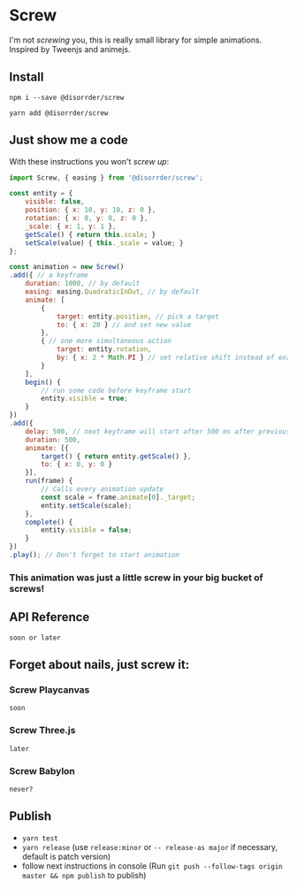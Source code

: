 # Screw

I'm not _screwing_ you, this is really small library for simple animations. Inspired by Tweenjs and animejs.

## Install

```
npm i --save @disorrder/screw
```

```
yarn add @disorrder/screw
```

## Just show me a code

With these instructions you won't _screw up_:

```javascript
import Screw, { easing } from '@disorrder/screw';

const entity = {
    visible: false,
    position: { x: 10, y: 10, z: 0 },
    rotation: { x: 0, y: 0, z: 0 },
    _scale: { x: 1, y: 1 },
    getScale() { return this.scale; }
    setScale(value) { this._scale = value; }
};

const animation = new Screw()
.add({ // a keyframe
    duration: 1000, // by default
    easing: easing.QuadraticInOut, // by default
    animate: [
        {
            target: entity.position, // pick a target
            to: { x: 20 } // and set new value
        },
        { // one more simultaneous action
            target: entity.rotation,
            by: { x: 2 * Math.PI } // set relative shift instead of exact value
        }
    ],
    begin() {
        // run some code before keyframe start
        entity.visible = true;
    }
})
.add({
    delay: 500, // next keyframe will start after 500 ms after previous end
    duration: 500,
    animate: [{
        target() { return entity.getScale() },
        to: { x: 0, y: 0 }
    }],
    run(frame) {
        // Calls every animation update
        const scale = frame.animate[0]._target;
        entity.setScale(scale);
    },
    complete() {
        entity.visible = false;
    }
})
.play(); // Don't forget to start animation
```

### This animation was just a little screw in your big bucket of screws!

## API Reference

`soon or later`

## Forget about nails, just screw it:

### Screw Playcanvas

`soon`

### Screw Three.js

`later`

### Screw Babylon

`never?`

## Publish

- `yarn test`
- `yarn release` (use `release:minor` or `-- release-as major` if necessary, default is patch version)
- follow next instructions in console (Run `git push --follow-tags origin master && npm publish` to publish)
